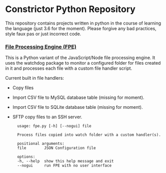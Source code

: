 # Constrictor Python Repository

This repository contains projects written in python in the course of learning the language (just 3.6 for the moment). Please forgive any bad practices, style faux pas or just incorrect code.

### [File Processing Engine (FPE)](https://github.com/clockworkengineer/Constrictor/tree/master/FPE) 

This is a Python  variant of the JavaScript/Node file processing engine. It uses the watchdog package to monitor a configured folder for files created in it and processes each file with a custom file handler script.

Current built in file handlers:

- Copy files
- Import CSV file to MySQL database table (missing for moment).
- Import CSV file to SQLite database table (missing for moment).
- SFTP copy files to an SSH server.

		usage: fpe.py [-h] [--nogui] file

		Process files copied into watch folder with a custom handler(s).

		positional arguments:
		file        JSON Configuration file

		options:
		-h, --help  show this help message and exit
		--nogui     run FPE with no user interface




	
